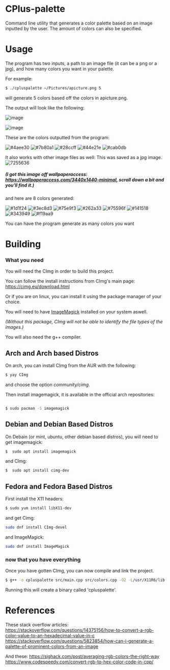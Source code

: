 # CPlus-palette
Command line utility that generates a color palette based on an image inputted by the user. The amount of colors can also be specified.

# Usage

The program has two inputs, a path to an image file (it can be a png or a jpg), and how many colors you want in your
palette.

For example:

```bash
$ ./cpluspalette ~/Pictures/apicture.png 5
```
will generate 5 colors based off the colors in apicture.png.

The output will look like the following:

![image](https://user-images.githubusercontent.com/90001607/185774728-5e7a760c-e054-4ff5-837a-a7470e927a80.png)


![image](https://user-images.githubusercontent.com/90001607/185774623-82d15335-8d70-444a-83ff-15c2b0006ec6.png)

These are the colors outputted from the program:

![#4aee30](https://user-images.githubusercontent.com/90001607/185774744-4b3ebd2d-4411-400c-ab88-cef6e5c59231.png)
![#7b80a1](https://user-images.githubusercontent.com/90001607/185774745-f2c34367-3c6d-46d7-a66b-e873e90791fe.png)
![#28ccff](https://user-images.githubusercontent.com/90001607/185774747-6cfe540f-4cad-4dfe-ae98-b1f7d618ee44.png)
![#44e21e](https://user-images.githubusercontent.com/90001607/185774748-837e0a14-7b68-484d-a085-c98438a6880c.png)
![#cab0db](https://user-images.githubusercontent.com/90001607/185774749-fef2b515-6b9b-4e64-b2ab-3607db21704d.png)


It also works with other image files as well:
This was saved as a jpg image.
![7255636](https://user-images.githubusercontent.com/90001607/185774868-909d7f8c-19cc-4272-a304-63691b3d5d2b.jpg)
##### (I got this image off wallpaperaccess: https://wallpaperaccess.com/3440x1440-minimal, scroll down a bit and you'll find it.)

and here are 8 colors generated:

![#1d1f24](https://user-images.githubusercontent.com/90001607/185775052-7cf9e981-3ca3-4250-8649-7b2fe86175fb.png)
![#3ec8d3](https://user-images.githubusercontent.com/90001607/185775053-834c2a85-29c3-4d97-b338-8192cb05e1d3.png)
![#75e9f3](https://user-images.githubusercontent.com/90001607/185775054-e2e91f5f-74bc-464a-9edf-aa1c72b660d0.png)
![#262a33](https://user-images.githubusercontent.com/90001607/185775055-e57bf43d-9452-42ee-a987-95b6e4530838.png)
![#75596f](https://user-images.githubusercontent.com/90001607/185775056-2738735b-c59e-42ca-a4b7-576b01346c10.png)
![#141518](https://user-images.githubusercontent.com/90001607/185775057-9fd3e4eb-6a9d-49fa-9434-d6db04441f45.png)
![#343949](https://user-images.githubusercontent.com/90001607/185775058-bedd0e4f-f7a9-4426-9e15-4667de8cb7c8.png)
![#f19aa9](https://user-images.githubusercontent.com/90001607/185775059-a2abfbf4-1db0-4993-99ae-e17502eef844.png)


You can have the program generate as many colors you want

# Building

### What you need

You will need the CImg in order to build this project.

You can follow the install instructions from CImg's main page: 
https://cimg.eu/download.html

Or if you are on linux, you can install it using the package manager of your choice.


You will need to have [ImageMagick](https://imagemagick.org/index.php) installed on your system aswell.

*(Without this package, CImg will not be able to identify the file types of the images.)*

You will also need the g++ compiler.

## Arch and Arch based Distros

On arch, you can install CImg from the AUR with the following:
```bash
$ yay CImg
```
and choose the option *community/cimg*.

Then install imagemagick, it is available in the official arch repositories:
```bash

$ sudo pacman -S imagemagick
```

## Debian and Debian Based Distros

On Debain (or mint, ubuntu, other debian based distros), you will need to get imagemagick:
```bash
$  sudo apt install imagemagick
```

and CImg:
```bash
$  sudo apt install cimg-dev
```

## Fedora and Fedora Based Distros

First install the X11 headers:
```bash
$ sudo yum install libX11-dev
```

and get Cimg:

```bash
sudo dnf install CImg-devel

```

and ImageMagick:
```bash
sudo dnf install ImageMagick
```

### now that you have everything

Once you have gotten CImg, you can now compile and link the project.

```bash 
$ g++ -o cpluspalette src/main.cpp src/colors.cpp -O2 -L/usr/X11R6/lib -lm -lpthread -lX11
```
 Running this will create a binary called 'cpluspalette'.

# References

These stack overflow articles:
https://stackoverflow.com/questions/14375156/how-to-convert-a-rgb-color-value-to-an-hexadecimal-value-in-c
https://stackoverflow.com/questions/5823854/how-can-i-generate-a-palette-of-prominent-colors-from-an-image

And these:
https://sighack.com/post/averaging-rgb-colors-the-right-way
https://www.codespeedy.com/convert-rgb-to-hex-color-code-in-cpp/
